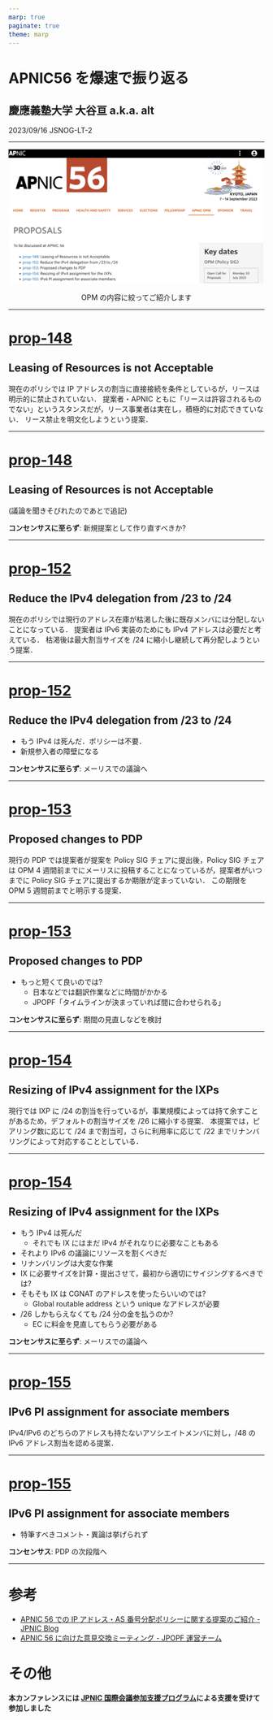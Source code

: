 ```yaml
---
marp: true
paginate: true
theme: marp
---
```


# APNIC56 を爆速で振り返る

## 慶應義塾大学 大谷亘 a.k.a. alt

2023/09/16 JSNOG-LT-2

---

![](images/230916-apnic-web.png)

<p style="text-align: center;">OPM の内容に絞ってご紹介します</p>

---

# [prop-148](https://www.apnic.net/community/policy/proposals/prop-148/)

## Leasing of Resources is not Acceptable

現在のポリシでは IP アドレスの割当に直接接続を条件としているが，リースは明示的に禁止されていない．
提案者・APNIC ともに「リースは許容されるものでない」というスタンスだが，リース事業者は実在し，積極的に対応できていない．
リース禁止を明文化しようという提案．

---

# [prop-148](https://www.apnic.net/community/policy/proposals/prop-148/)

## Leasing of Resources is not Acceptable

(議論を聞きそびれたのであとで追記)

**コンセンサスに至らず**: 新規提案として作り直すべきか?

---

# [prop-152](https://www.apnic.net/community/policy/proposals/prop-152/)

## Reduce the IPv4 delegation from /23 to /24

現在のポリシでは現行のアドレス在庫が枯渇した後に既存メンバには分配しないことになっている．
提案者は IPv6 実装のためにも IPv4 アドレスは必要だと考えている．
枯渇後は最大割当サイズを /24 に縮小し継続して再分配しようという提案．

---

# [prop-152](https://www.apnic.net/community/policy/proposals/prop-152/)

## Reduce the IPv4 delegation from /23 to /24

- もう IPv4 は死んだ．ポリシーは不要．
- 新規参入者の障壁になる

**コンセンサスに至らず**: メーリスでの議論へ

---

# [prop-153](https://www.apnic.net/community/policy/proposals/prop-153/)

## Proposed changes to PDP

現行の PDP では提案者が提案を Policy SIG チェアに提出後，Policy SIG チェアは OPM 4 週間前までにメーリスに投稿することになっているが，提案者がいつまでに Policy SIG チェアに提出するか期限が定まっていない．
この期限を OPM 5 週間前までと明示する提案．

---

# [prop-153](https://www.apnic.net/community/policy/proposals/prop-153/)

## Proposed changes to PDP

- もっと短くて良いのでは?
  - 日本などでは翻訳作業などに時間がかかる
  - JPOPF「タイムラインが決まっていれば間に合わせられる」

**コンセンサスに至らず**: 期間の見直しなどを検討

---

# [prop-154](https://www.apnic.net/community/policy/proposals/prop-154/)

## Resizing of IPv4 assignment for the IXPs

現行では IXP に /24 の割当を行っているが，事業規模によっては持て余すことがあるため，デフォルトの割当サイズを /26 に縮小する提案．
本提案では，ピアリング数に応じて /24 まで割当可，さらに利用率に応じて /22 までリナンバリングによって対応することとしている．

---

# [prop-154](https://www.apnic.net/community/policy/proposals/prop-154/)

## Resizing of IPv4 assignment for the IXPs

- もう IPv4 は死んだ
  - それでも IX にはまだ IPv4 がそれなりに必要なこともある
- それより IPv6 の議論にリソースを割くべきだ
- リナンバリングは大変な作業
- IX に必要サイズを計算・提出させて，最初から適切にサイジングするべきでは?
- そもそも IX は CGNAT のアドレスを使ったらいいのでは?
  - Global routable address という unique なアドレスが必要
- /26 しかもらえなくても /24 分の金を払うのか?
  - EC に料金を見直してもらう必要がある

**コンセンサスに至らず**: メーリスでの議論へ

---

# [prop-155](https://www.apnic.net/community/policy/proposals/prop-155/)

## IPv6 PI assignment for associate members

IPv4/IPv6 のどちらのアドレスも持たないアソシエイトメンバに対し，/48 の IPv6 アドレス割当を認める提案．

---

# [prop-155](https://www.apnic.net/community/policy/proposals/prop-155/)

## IPv6 PI assignment for associate members

- 特筆すべきコメント・異論は挙げられず

**コンセンサス**: PDP の次段階へ

---

# 参考

- [APNIC 56 での IP アドレス・AS 番号分配ポリシーに関する提案のご紹介 - JPNIC Blog](https://blog.nic.ad.jp/2023/9196/)
- [APNIC 56 に向けた意見交換ミーティング - JPOPF 運営チーム](https://www.jpopf.net/20230830announce?action=AttachFile&do=get&target=20230830-APNIC56%E3%83%9B%E3%82%9A%E3%83%AA%E3%82%B7%E3%83%BC%E6%8F%90%E6%A1%88%E6%84%8F%E8%A6%8B%E4%BA%A4%E6%8F%9B%E8%B3%87%E6%96%99.pdf)

# その他

**本カンファレンスには [JPNIC 国際会議参加支援プログラム](https://www.nic.ad.jp/ja/intl/fellowship-program/index.html)による支援を受けて参加しました**
